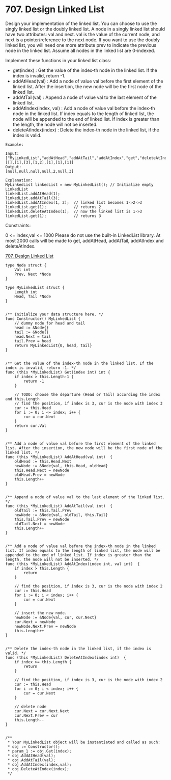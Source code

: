 # 707. Design Linked List

Design your implementation of the linked list. You can choose to use the singly linked list or the doubly linked list. A node in a singly linked list should have two attributes: val and next. val is the value of the current node, and next is a pointer/reference to the next node. If you want to use the doubly linked list, you will need one more attribute prev to indicate the previous node in the linked list. Assume all nodes in the linked list are 0-indexed.

Implement these functions in your linked list class:

- get(index) : Get the value of the index-th node in the linked list. If the index is invalid, return -1.
- addAtHead(val) : Add a node of value val before the first element of the linked list. After the insertion, the new node will be the first node of the linked list.
- addAtTail(val) : Append a node of value val to the last element of the linked list.
- addAtIndex(index, val) : Add a node of value val before the index-th node in the linked list. If index equals to the length of linked list, the node will be appended to the end of linked list. If index is greater than the length, the node will not be inserted.
- deleteAtIndex(index) : Delete the index-th node in the linked list, if the index is valid.

```
Example:

Input: 
["MyLinkedList","addAtHead","addAtTail","addAtIndex","get","deleteAtIndex","get"]
[[],[1],[3],[1,2],[1],[1],[1]]
Output:  
[null,null,null,null,2,null,3]

Explanation:
MyLinkedList linkedList = new MyLinkedList(); // Initialize empty LinkedList
linkedList.addAtHead(1);
linkedList.addAtTail(3);
linkedList.addAtIndex(1, 2);  // linked list becomes 1->2->3
linkedList.get(1);            // returns 2
linkedList.deleteAtIndex(1);  // now the linked list is 1->3
linkedList.get(1);            // returns 3
 ```

Constraints:

0 <= index,val <= 1000
Please do not use the built-in LinkedList library.
At most 2000 calls will be made to get, addAtHead, addAtTail,  addAtIndex and deleteAtIndex.


[707. Design Linked List](https://leetcode.com/problems/design-linked-list/)

```golang
type Node struct {
    Val int
    Prev, Next *Node
}

type MyLinkedList struct {
    Length int
    Head, Tail *Node
}


/** Initialize your data structure here. */
func Constructor() MyLinkedList {
    // dummy node for head and tail
    head := &Node{}
    tail := &Node{}
    head.Next = tail
    tail.Prev = head
    return MyLinkedList{0, head, tail}
}


/** Get the value of the index-th node in the linked list. If the index is invalid, return -1. */
func (this *MyLinkedList) Get(index int) int {
    if index > this.Length-1 {
        return -1
    }
    
    // TODO: choose the departure (Head or Tail) according the index and this.Length
    // find the position, if index is 3, cur is the node with index 3
    cur := this.Head
    for i := 0; i <= index; i++ {
        cur = cur.Next
    }
    return cur.Val
}


/** Add a node of value val before the first element of the linked list. After the insertion, the new node will be the first node of the linked list. */
func (this *MyLinkedList) AddAtHead(val int)  {
    oldHead := this.Head.Next
    newNode := &Node{val, this.Head, oldHead}
    this.Head.Next = newNode
    oldHead.Prev = newNode
    this.Length++
}


/** Append a node of value val to the last element of the linked list. */
func (this *MyLinkedList) AddAtTail(val int)  {
    oldTail := this.Tail.Prev
    newNode := &Node{val, oldTail, this.Tail}
    this.Tail.Prev = newNode
    oldTail.Next = newNode
    this.Length++
}


/** Add a node of value val before the index-th node in the linked list. If index equals to the length of linked list, the node will be appended to the end of linked list. If index is greater than the length, the node will not be inserted. */
func (this *MyLinkedList) AddAtIndex(index int, val int)  {
    if index > this.Length {
        return
    }
    
    // find the position, if index is 3, cur is the node with index 2
    cur := this.Head
    for i := 0; i < index; i++ {
        cur = cur.Next
    }
    
    // insert the new node.
    newNode := &Node{val, cur, cur.Next}
    cur.Next = newNode
    newNode.Next.Prev = newNode
    this.Length++
}


/** Delete the index-th node in the linked list, if the index is valid. */
func (this *MyLinkedList) DeleteAtIndex(index int)  {
    if index >= this.Length {
        return
    }
        
    // find the position, if index is 3, cur is the node with index 2
    cur := this.Head
    for i := 0; i < index; i++ {
        cur = cur.Next
    }
    
    // delete node
    cur.Next = cur.Next.Next
    cur.Next.Prev = cur
    this.Length--
}


/**
 * Your MyLinkedList object will be instantiated and called as such:
 * obj := Constructor();
 * param_1 := obj.Get(index);
 * obj.AddAtHead(val);
 * obj.AddAtTail(val);
 * obj.AddAtIndex(index,val);
 * obj.DeleteAtIndex(index);
 */
```










